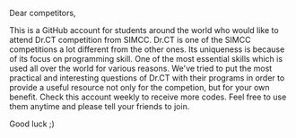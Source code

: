 Dear competitors,

This is a GitHub account for students around the world who would like to attend Dr.CT competition from SIMCC. 
Dr.CT is one of the SIMCC competitions a lot different from the other ones. 
Its uniqueness is because of its focus on programming skill. One of the most essential skills which is used all over the world for various reasons.
We've tried to put the most practical and interesting questions of Dr.CT with their programs in order to provide a useful resource not only for the competion, but 
for your own benefit.
Check this account weekly to receive more codes.
Feel free to use them anytime and please tell your friends to join. 

Good luck ;)
